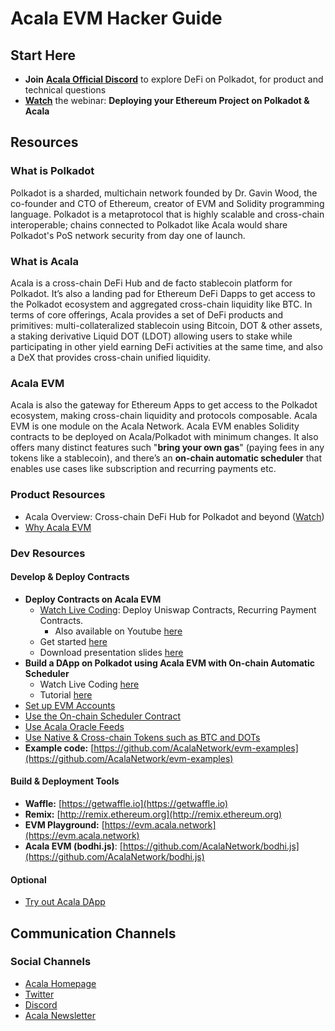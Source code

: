 # Acala EVM Hacker Guide

## Start Here

* **Join** [**Acala Official Discord**](https://discord.gg/5JJgXKSznc) to explore DeFi on Polkadot, for product and technical questions
* [**Watch**](https://www.crowdcast.io/e/acala-ethdenver-2021) the webinar: **Deploying your Ethereum Project on Polkadot & Acala**

## Resources

### What is Polkadot

Polkadot is a sharded, multichain network founded by Dr. Gavin Wood, the co-founder and CTO of Ethereum, creator of EVM and Solidity programming language. Polkadot is a metaprotocol that is highly scalable and cross-chain interoperable; chains connected to Polkadot like Acala would share Polkadot's PoS network security from day one of launch.

### What is Acala

Acala is a cross-chain DeFi Hub and de facto stablecoin platform for Polkadot. It’s also a landing pad for Ethereum DeFi Dapps to get access to the Polkadot ecosystem and aggregated cross-chain liquidity like BTC. In terms of core offerings, Acala provides a set of DeFi products and primitives: multi-collateralized stablecoin using Bitcoin, DOT & other assets, a staking derivative Liquid DOT (LDOT) allowing users to stake while participating in other yield earning DeFi activities at the same time, and also a DeX that provides cross-chain unified liquidity.

### Acala EVM

Acala is also the gateway for Ethereum Apps to get access to the Polkadot ecosystem, making cross-chain liquidity and protocols composable. Acala EVM is one module on the Acala Network. Acala EVM enables Solidity contracts to be deployed on Acala/Polkadot with minimum changes. It also offers many distinct features such "**bring your own gas**" (paying fees in any tokens like a stablecoin), and there’s an **on-chain automatic scheduler** that enables use cases like subscription and recurring payments etc.

### Product Resources

* Acala Overview: Cross-chain DeFi Hub for Polkadot and beyond ([Watch](https://www.youtube.com/watch?v=avtzY5lkM6s))
* [Why Acala EVM](../../../../learn/acala-evm/acala-evm-composable-defi-stack/)&#x20;

### Dev Resources

#### **Develop & Deploy Contracts**

* **Deploy Contracts on Acala EVM**
  * [Watch Live Coding](https://www.crowdcast.io/e/acala-ethdenver-2021): Deploy Uniswap Contracts, Recurring Payment Contracts.
    * Also available on Youtube [here](https://www.youtube.com/watch?v=7GdZucQ1SlE)
  * Get started [here](../get-started-evm/)
  * Download presentation slides [here](https://drive.google.com/file/d/1fVzCXC2BJf7k\_d25bMy4rqXBqU\_ByI\_I/view?usp=sharing)
* **Build a DApp on Polkadot using Acala EVM with On-chain Automatic Scheduler**
  * Watch Live Coding [here](https://www.youtube.com/watch?v=0ZKK8IQXI3s\&list=PLAy4HNUNlzRkiRQFnr-gu6CyddoVTxeTy\&index=37)
  * Tutorial [here](../advanced/use-on-chain-scheduler/scheduler-tutorial.md)
* [Set up EVM Accounts](../get-started-evm/evm-account.md)
* [Use the On-chain Scheduler Contract](../advanced/use-on-chain-scheduler/)
* [Use Acala Oracle Feeds](https://wiki.acala.network/build/development-guide/smart-contracts/advanced/use-oracle-feeds)
* [Use Native & Cross-chain Tokens such as BTC and DOTs](../advanced/use-native-tokens.md)
* **Example code:** [https://github.com/AcalaNetwork/evm-examples](https://github.com/AcalaNetwork/evm-examples)

#### **Build & Deployment Tools**

* **Waffle:** [https://getwaffle.io](https://getwaffle.io)
* **Remix:** [http://remix.ethereum.org](http://remix.ethereum.org)
* **EVM Playground:** [https://evm.acala.network](https://evm.acala.network)
* **Acala EVM (bodhi.js)**: [https://github.com/AcalaNetwork/bodhi.js](https://github.com/AcalaNetwork/bodhi.js)

#### Optional

* [Try out Acala DApp](try-acala-dapp.md)

## Communication Channels

### Social Channels

* [Acala Homepage](https://acala.network/)
* [Twitter](https://twitter.com/AcalaNetwork)
* [Discord](https://www.acala.gg/)
* [Acala Newsletter](https://acala.network/newsletter-sign-up.html)
